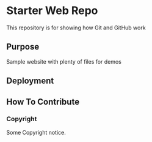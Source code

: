 # Starter Web Repo

This repository is for showing how Git and GitHub work

## Purpose

Sample website with plenty of files for demos

## Deployment 

## How To Contribute

### Copyright

Some Copyright notice.
